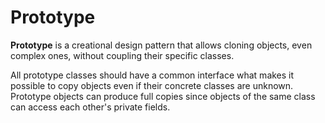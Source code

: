 # Prototype

**Prototype** is a creational design pattern that allows cloning objects, even complex ones, without coupling their specific classes.

All prototype classes should have a common interface what makes it possible to copy objects even if their concrete classes are unknown. Prototype objects can produce full copies since objects of the same class can access each other's private fields.
